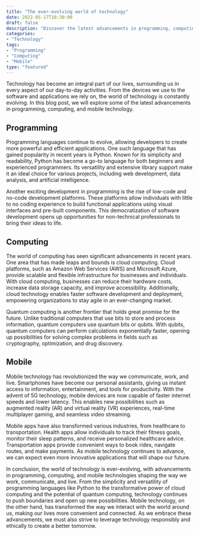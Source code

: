```yaml
---
title: "The ever-evolving world of technology"
date: 2022-05-17T10:30:00
draft: false
description: "Discover the latest advancements in programming, computing, and mobile technology."
categories:
- "Technology"
tags:
- "Programming"
- "Computing"
- "Mobile"
type: "featured"
---
```


Technology has become an integral part of our lives, surrounding us in every aspect of our day-to-day activities. From the devices we use to the software and applications we rely on, the world of technology is constantly evolving. In this blog post, we will explore some of the latest advancements in programming, computing, and mobile technology.

## Programming

Programming languages continue to evolve, allowing developers to create more powerful and efficient applications. One such language that has gained popularity in recent years is Python. Known for its simplicity and readability, Python has become a go-to language for both beginners and experienced programmers. Its versatility and extensive library support make it an ideal choice for various projects, including web development, data analysis, and artificial intelligence.

Another exciting development in programming is the rise of low-code and no-code development platforms. These platforms allow individuals with little to no coding experience to build functional applications using visual interfaces and pre-built components. This democratization of software development opens up opportunities for non-technical professionals to bring their ideas to life.

## Computing

The world of computing has seen significant advancements in recent years. One area that has made leaps and bounds is cloud computing. Cloud platforms, such as Amazon Web Services (AWS) and Microsoft Azure, provide scalable and flexible infrastructure for businesses and individuals. With cloud computing, businesses can reduce their hardware costs, increase data storage capacity, and improve accessibility. Additionally, cloud technology enables faster software development and deployment, empowering organizations to stay agile in an ever-changing market.

Quantum computing is another frontier that holds great promise for the future. Unlike traditional computers that use bits to store and process information, quantum computers use quantum bits or qubits. With qubits, quantum computers can perform calculations exponentially faster, opening up possibilities for solving complex problems in fields such as cryptography, optimization, and drug discovery.

## Mobile

Mobile technology has revolutionized the way we communicate, work, and live. Smartphones have become our personal assistants, giving us instant access to information, entertainment, and tools for productivity. With the advent of 5G technology, mobile devices are now capable of faster internet speeds and lower latency. This enables new possibilities such as augmented reality (AR) and virtual reality (VR) experiences, real-time multiplayer gaming, and seamless video streaming.

Mobile apps have also transformed various industries, from healthcare to transportation. Health apps allow individuals to track their fitness goals, monitor their sleep patterns, and receive personalized healthcare advice. Transportation apps provide convenient ways to book rides, navigate routes, and make payments. As mobile technology continues to advance, we can expect even more innovative applications that will shape our future.

In conclusion, the world of technology is ever-evolving, with advancements in programming, computing, and mobile technologies shaping the way we work, communicate, and live. From the simplicity and versatility of programming languages like Python to the transformative power of cloud computing and the potential of quantum computing, technology continues to push boundaries and open up new possibilities. Mobile technology, on the other hand, has transformed the way we interact with the world around us, making our lives more convenient and connected. As we embrace these advancements, we must also strive to leverage technology responsibly and ethically to create a better tomorrow.
